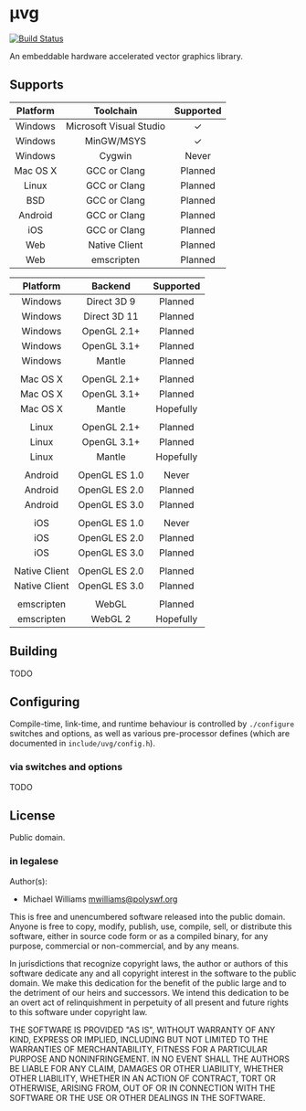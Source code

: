 # μvg

[![Build Status](https://travis-ci.org/polyswf/uvg.png?branch=master)](https://travis-ci.org/polyswf/uvg)

An embeddable hardware accelerated vector graphics library.

## Supports

| Platform  | Toolchain               | Supported             |
|:---------:|:-----------------------:|:---------------------:|
| Windows   | Microsoft Visual Studio | <span>&#10003;</span> |
| Windows   | MinGW/MSYS              | <span>&#10003;</span> |
| Windows   | Cygwin                  |         Never         |
| Mac OS X  | GCC or Clang            |        Planned        |
| Linux     | GCC or Clang            |        Planned        |
| BSD       | GCC or Clang            |        Planned        |
| Android   | GCC or Clang            |        Planned        |
| iOS       | GCC or Clang            |        Planned        |
| Web       | Native Client           |        Planned        |
| Web       | emscripten              |        Planned        |

| Platform      | Backend       | Supported             |
|:-------------:|:-------------:|:---------------------:|
| Windows       | Direct 3D 9   |        Planned        |
| Windows       | Direct 3D 11  |        Planned        |
| Windows       | OpenGL 2.1+   |        Planned        |
| Windows       | OpenGL 3.1+   |        Planned        |
| Windows       | Mantle        |        Planned        |
|               |               |                       |
| Mac OS X      | OpenGL 2.1+   |        Planned        |
| Mac OS X      | OpenGL 3.1+   |        Planned        |
| Mac OS X      | Mantle        |       Hopefully       |
|               |               |                       |
| Linux         | OpenGL 2.1+   |        Planned        |
| Linux         | OpenGL 3.1+   |        Planned        |
| Linux         | Mantle        |       Hopefully       |
|               |               |                       |
| Android       | OpenGL ES 1.0 |         Never         |
| Android       | OpenGL ES 2.0 |        Planned        |
| Android       | OpenGL ES 3.0 |        Planned        |
|               |               |                       |
| iOS           | OpenGL ES 1.0 |         Never         |
| iOS           | OpenGL ES 2.0 |        Planned        |
| iOS           | OpenGL ES 3.0 |        Planned        |
|               |               |                       |
| Native Client | OpenGL ES 2.0 |        Planned        |
| Native Client | OpenGL ES 3.0 |        Planned        |
|               |               |                       |
| emscripten    | WebGL         |        Planned        |
| emscripten    | WebGL 2       |       Hopefully       |

## Building

TODO

## Configuring

Compile-time, link-time, and runtime behaviour is controlled by `./configure`
switches and options, as well as various pre-processor defines (which are
documented in `include/uvg/config.h`).

### via switches and options

TODO

## License

Public domain.

### in legalese

Author(s):

  * Michael Williams <mwilliams@polyswf.org>

This is free and unencumbered software released into the public domain. Anyone
is free to copy, modify, publish, use, compile, sell, or distribute this
software, either in source code form or as a compiled binary, for any purpose,
commercial or non-commercial, and by any means.

In jurisdictions that recognize copyright laws, the author or authors of this
software dedicate any and all copyright interest in the software to the public
domain. We make this dedication for the benefit of the public large and to the
detriment of our heirs and successors. We intend this dedication to be an
overt act of relinquishment in perpetuity of all present and future rights to
this software under copyright law.

THE SOFTWARE IS PROVIDED "AS IS", WITHOUT WARRANTY OF ANY KIND, EXPRESS OR
IMPLIED, INCLUDING BUT NOT LIMITED TO THE WARRANTIES OF MERCHANTABILITY,
FITNESS FOR A PARTICULAR PURPOSE AND NONINFRINGEMENT. IN NO EVENT SHALL THE
AUTHORS BE LIABLE FOR ANY CLAIM, DAMAGES OR OTHER LIABILITY, WHETHER OTHER
LIABILITY, WHETHER IN AN ACTION OF CONTRACT, TORT OR OTHERWISE, ARISING FROM,
OUT OF OR IN CONNECTION WITH THE SOFTWARE OR THE USE OR OTHER DEALINGS IN THE
SOFTWARE.
